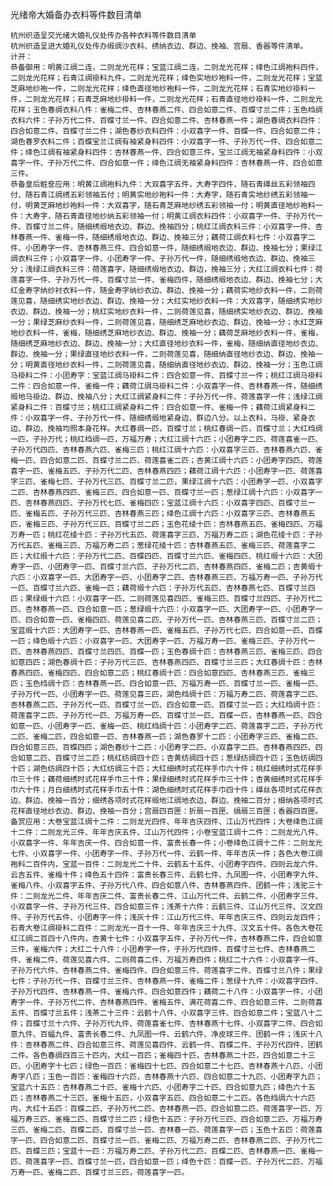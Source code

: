 光绪帝大婚备办衣料等件数目清单

    杭州织造呈交光绪大婚礼仪处传办各种衣料等件数目清单
    杭州织造呈进大婚礼仪处传办缎绸沙衣料、绣纳衣边、群边、挽袖、宫扇、香器等件清单。
    计开：
    恭备御用：明黄江绸二连，二则龙光花样；宝蓝江绸二连，二则龙光花样；绛色江绸袍料四件，二则龙光花样；石青江绸褂料九件，二则龙光花样；绛色实地纱袍料一件，二则龙光花样；宝蓝芝麻地纱袍一件，二则龙光花样；绛色直径地纱袍料一件，二则龙光花样；石青实地纱褂料一件，二则龙光花样；石青芝麻地纱褂料一件，二则龙光花样；石青直径地纱褂料一件，二则龙光花样；玉色春绸衣料八件：雀梅二件、杏林春燕二件、四合如意二件、百蝶寸兰二件；玉色绉绸衣料六件：子孙万代二件、百蝶寸兰一件、四合如意二件、杏林春燕一件；湖色春绸衣料四件：四合如意二件、百蝶寸兰二件；湖色春纱衣料四件：小双喜字一件、百蝶一件、四合如意二件；湖色春罗衣料二件；百蝶宝兰江绸有袖紧身料四件：小双喜字一件、子孙万代一件、四合如意二件；绛色江绸有袖紧身料四件：杏林春燕一件、四合如意三件，宝兰江绸无袖紧身料四件：小双喜字一件、子孙万代二件、四合如意一件；绛色江绸无袖紧身料四件：杏林春燕一件、四合如意三件。
    恭备皇后粧奁应用：明黄江绸袍料九件：大双喜字五件，大寿字四件，随石青缂丝五彩领袖四付、随石青江绸绣五彩领袖五付；明黄实地纱袍料一件：大寿字，随石青实地纱绣五彩领袖一付，明黄芝麻地纱袍料一件：大双喜字，随石青芝麻地纱绣五彩领袖一付；明黄直径地纱袍料一件：大寿字，随石青直径地纱纳五彩领袖一付；明黄江绸衣料四件：小双喜字一件、子孙万代一件、百蝶寸兰二件，随细绣缎地衣边、群边、挽袖四分；桃红江绸衣料三件：小双喜字一件、杏林春燕一件、雀梅一件，随细绣缎地衣边、群边、挽袖三分；藕荷江绸衣料七件：小双喜字二件、小团寿字一件、杏林春燕三件、四合如意一件，随细绣缎地衣边、群边、挽袖七分；果绿江绸衣料三件；小双喜字一件、小团寿字一件、子孙万代一件，随细绣缎地衣边、群边、挽袖三分；浅绿江绸衣料三件：荷莲喜字，随细绣缎地衣边、群边，挽袖三分；大红江绸衣料七件：荷莲喜字一件、子孙万代一件、百蝶寸兰一件、雀梅四件，随细绣缎地衣边、群边、挽袖七分；大红金寿字纳纱衬衣料一件，随金寿字纳纱衣边、群边、挽袖一分；藕荷实地纱衣料一件，二则荷莲见喜，随细绣实地纱衣边、群边、挽袖一分；大红实地纱衣料一件：大双喜字，随细绣实地纱衣边、群边、挽袖一分；桃红实地纱衣料一件，二则荷莲见喜，随细绣实地纱衣边、群边、挽袖一分；果绿芝麻纱衣料一件，二则荷莲见喜，随细绣芝麻地纱衣边、群边、挽袖一分；水红芝麻地纱衣料一件，雀梅，随细绣芝麻地纱衣边、群边、挽袖一分；藕荷芝麻地纱衣料一件，雀梅，随细绣芝麻地纱衣边、群边、挽袖一分；大红直径地纱衣料一件，雀梅，随细纳直径地纱衣边、群边、挽袖一分；果绿直径地纱衣料一件，二则荷莲见喜，随细纳直径地纱衣边、群边、挽袖一分；明黄直径地纱衣料一件，二则荷莲见喜，随细纳直径地纱衣边、群边、挽袖一分；玉色江绸马褂料二件：小团寿字：宝蓝江绸马褂料二件：四合如意一件、百蝶寸兰一件；桃红江绸马褂料二件：四合如意一件、雀梅一件；藕荷江绸马褂料二件：小双喜字一件、杏林春燕一件，随细绣缎地马褂边、群边、挽袖八分；大红江绸紧身料二件：子孙万代一件、荷莲喜字一件；浅绿江绸紧身料二件：百蝶寸兰；桃红江绸紧身料二件：四合如意一件、雀梅一件；藕荷江绸紧身料二件：小双喜字一件、子孙万代一件，随细绣缎地紧身边、群边八分。以上衣料，马褂、紧身衣边、群边、挽袖均照本身花样。大红春绸一匹，百蝶寸兰；桃红春绸一匹，百蝶寸兰；大红绉绸一匹，子孙万代；桃红绉绸一匹，万福万寿；大红江绸十六匹；小团寿字二匹、荷莲喜雀一匹、子孙万代四匹、杏林春燕六匹、雀梅三匹；桃红江绸十六匹：小双喜字三匹、杏林春燕六匹、雀梅一匹、四合如意二匹、百蝶寸兰二匹、荷莲喜雀二匹；杏黄江绸十六匹：小团寿字四匹、荷莲喜字一匹、雀梅五匹、子孙万代二匹、杏林春燕四匹；藕荷江绸十六匹：小团寿字一匹、荷莲喜字三匹、雀梅七匹、子孙万代三匹、百蝶寸兰二匹，果绿江绸十六匹：小团寿字一匹、小双喜字二匹、杏林春燕四匹、雀梅三匹、四合如意一匹、百蝶寸兰一匹；葱绿江绸十六匹：小双喜字一匹、杏林春燕四匹、子孙万代七匹、雀梅四匹；宝蓝江绸十六匹：小双喜字四匹、百蝶寸兰一匹、雀梅五匹、子孙万代三匹、杏林春燕三匹；绛色江绸十六匹：小双喜字三匹、杏林春燕五匹，雀梅三匹、子孙万代三匹、百蝶寸兰二匹；玉色花绫十匹：杏林春燕五匹、雀梅四匹、万福万寿一匹；桃红花绫十匹：子孙万代五匹、荷莲喜字三匹、万福万寿二匹；湖色花绫十匹：子孙万代五匹、雀梅三匹、万福万寿二匹；葱绿花绫十匹：杏林春燕五匹、雀梅三匹、荷莲喜字二匹；大红缎十六匹：子孙万代二匹、百蝶四匹、百蝶寸兰六匹、雀梅四匹、桃红缎十六匹：大团寿字一匹、小团寿字一匹、百蝶寸兰六匹、子孙万代二匹、杏林春燕四匹、雀梅二匹；杏黄缎十六匹：小双喜字一匹、大团寿字一匹、小团寿字二匹、杏林春燕三匹、万福万寿一匹、子孙万代一匹、百蝶寸兰六匹、雀梅一匹；藕荷缎十六匹：子孙万代五匹、杏林春燕七匹、百蝶寸兰四匹；果绿缎十六匹：小双喜字一匹、二则荷莲见喜四匹、雀梅三匹、百蝶寸兰四匹、子孙万代二匹、杏林春燕一匹、四合如意一匹；葱绿缎十六匹：小双喜字一匹、大团寿字一匹、小团寿字一匹、四合如意一匹、雀梅四匹、荷莲见喜二匹、子孙万代一匹、杏林春燕三匹、百蝶寸兰二匹；宝蓝缎十六匹：大团寿字一匹、杏林春燕一匹、雀梅五匹、子孙万代七匹、四合如意一匹、百蝶一匹；绛色缎十六匹：小双喜字一匹、大团寿字一匹、万福万寿一匹、雀梅三匹、子孙万代一匹、杏林春燕四匹、百蝶寸兰四匹、百蝶一匹；玉色春绸十匹：杏林春燕三匹、雀梅三匹、四合如意四匹；湖色春绸十匹：子孙万代三匹、杏林春燕四匹、百蝶寸兰三匹；大红春绸十匹：杏林春燕四匹、雀梅四匹、四合如意二匹；桃红春绸十匹：四合如意四匹、杏林春燕三匹、雀梅三匹；玉色绉绸十匹：杏林春燕一匹、四合如意一匹、万福万寿一匹、百蝶寸兰一匹、雀梅一匹、子孙万代一匹、小团寿字一匹、荷莲见喜三匹，湖色绉绸十匹：万福万寿二匹、荷莲喜字二匹、杏林春燕二匹、子孙万代一匹、百蝶寸兰一匹、四合如意一匹、百蝶寸兰一匹；大红绉绸十匹：荷莲喜字二匹、子孙万代一匹、万福万寿一匹、百蝶寸兰一匹、百蝶一匹，杏林春燕一匹、四合如意一匹、小团寿字一匹、雀梅一匹、桃红绉绸十匹：小团寿字二匹、荷莲喜字二匹，子孙万代二匹、雀梅二匹，四合如意一匹、杏林春燕一匹；湖色春罗十二匹：小团寿字三匹、雀梅二匹、四合如意三匹、百蝶四匹；湖色春纱十二匹：小团寿字二匹、小双喜字二匹、杏林春燕四匹、四合如意二匹、百蝶寸兰二匹；桃红纺绸四十匹；杏黄纺绸四十匹；葱绿纺绸四十匹；玉色纺绸四十匹；湖色纺绸四十匹；大红纺绸三十匹；大红细绣时式花样手巾六十件；桃红细绣时式花样手巾三十件；藕荷细绣时式花样手巾三十件；果绿细绣时式花样手巾三十件；杏黄细绣时式花样手巾六十件；月白细绣时式花样手巾五十件：湖色细绣时式花样手巾四十件；缂丝各项时式花样衣边、群边、挽袖一百分；细绣各项时式花样缎地江绸地衣边、群边、挽袖二百分；细纳各项时式花样直径地纱衣边、群边、挽袖一百分；宫扇四百匣：折扇一百匣、绢扇三百匣；香器四百匣。
    备赏应用：大卷宝蓝江绸十二件：二则龙光四件、年年吉庆四件、江山万代四件；大卷绛色江绸十二件：二则龙光三件、年年吉庆五件、江山万代四件；小卷宝蓝江绸十二件：二则龙光八件、小双喜字一件、年年吉庆一件、四合如意一件、富贵长春一件；小卷绛色江绸十二件：二则龙光七件、小双喜字一件、小团寿字一件、子孙万代一件、云鹤一件、年年吉庆一件；各色大卷江绸袍料二百件内，宝蓝一百件：二则龙光二十件、云鹤五十五件、小团寿字四件、四则云龙六件、云吉五件、雀梅十件；绛色五十四件：富贵长春三件、云鹤七件、九凤图一件、小团寿字九件、雀梅八件、小双喜字五件、子孙万代八件、四合如意八件、杏林春燕四件、团鹤一件；浅驼三十件：二则龙光二件、年年吉庆二件、富贵长春二件、江山万代二件、云鹤二件、小团寿字三件、小双喜字一件、子孙万代三件、四合如意三件；浅茶十六件：云鹤三件、江山万代三件、汉文四件、子孙万代五件、小团寿字一件；浅灰十件：江山万代三件、年年吉庆三件、四则云龙四件；石青大卷江绸褂料二百件：二则龙光一百十一件、年年吉庆三十九件、汉文五十件。各色大卷花红江绸二百四十八件内，杏黄十七件：小双喜字五件，子孙万代一件，杏林春燕二件，四合如意三件，雀梅六件；大红二十八件：小团寿字一件，子孙万代四件、百蝶寸兰七件、杏林春燕二件、雀梅二件、荷莲见喜六件、二则荷喜二件、万福万寿四件；桃红二十六件：小双喜字一件、子孙万代六件、杏林春燕二件、雀梅四件、四合如意三件、荷莲喜字二件、百蝶寸兰八件；果绿七件：子孙万代一件、百蝶寸兰三件、杏林春燕一件、雀梅二件；葱绿十九件：小双喜字四件、子孙万代四件、杏林春燕一件、雀梅六件、四合如意四件；藕荷二十八件：小双喜字一件、小团寿字一件、子孙万代二件、杏林春燕四件、雀梅五件、满花荷喜二件、四合如意三件、二则荷喜五件、百蝶寸兰五件；浅茶二十三件：云鹤十八件、小双喜字三件、四合如意二件；宝蓝八十二件；百蝶寸兰十六件、子孙万代九件、荷莲喜雀七件、杏林春燕十七件、小双喜字二件、四合如意九件、百蝠九件、富贵长春二件、九凤图一件、云鹤六件、净皮球三件、团鹤一件；浅灰十八件：杏林春燕二件、四合如意三件、荷莲见喜四件、云鹤一件、百蝶二件、子孙万代四件、团鹤二件。各色春绸四百三十匹内，大红一百匹；雀梅四十匹，杏林春燕二十匹，四合如意二十三匹、小团寿字十七匹；绿色一百匹：雀梅四十七匹、四合如意二十七匹、杏林春燕十八匹、小团寿字八匹；玉色一百匹：雀梅四十六匹，杏林春燕十六匹、四合如意二十九匹、小团寿字九匹；宝蓝六十五匹：杏林春燕二十匹、雀梅十六匹、小团寿字二十匹、四合如意九匹；绛色六十五匹；杏林春燕二十三匹、雀梅十五匹，小双喜字五匹、四合如意二十二匹。各色绉绸六十六匹内，大红十五匹：百蝶二匹、子孙万代二匹、杏林春燕一匹、四合如意二匹、荷莲喜字一匹、万福万寿三匹、雀梅二匹、百蝶寸兰二匹；绿色十五匹：子孙万代三匹、四合如意二匹、万福万寿三匹、雀梅二匹、百蝶二匹、百蝶寸兰一匹、杏林春一匹、荷莲喜字一匹；玉色十五匹：荷莲喜字一匹、四合如意二匹、百蝶寸兰一匹、雀梅二匹、万福万寿二匹、杏林春燕二匹、子孙万代二匹、百蝶三匹；宝蓝十一匹：万福万寿二匹、子孙万代二匹、百蝶二匹、杏林春燕一匹、雀梅一匹、荷莲喜字一匹、百蝶寸兰一匹，四合如意一匹；绛色十匹：百蝶一匹、子孙万代二匹、万福万寿一匹、雀梅二匹、百蝶寸兰三匹，荷莲喜字一匹。
